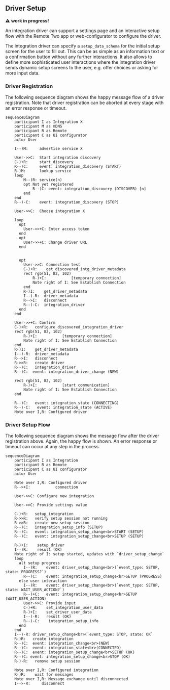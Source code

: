 ## Driver Setup

⚠️ **work in progress!**

An integration driver can support a settings page and an interactive setup flow with the Remote Two app or
web-configurator to configure the driver. 

The integration driver can specify a `setup_data_schema` for the initial setup screen for the user to fill out.
This can be as simple as an information text or a confirmation button without any further interactions. It also allows
to define more sophisticated user interactions where the integration driver sends dynamic setup screens to the user,
e.g. offer choices or asking for more input data.

### Driver Registration

The following sequence diagram shows the happy message flow of a driver registration.
Note that driver registration can be aborted at every stage with an error response or timeout.

```mermaid
sequenceDiagram
    participant I as Integration X
    participant M as mDNS
    participant R as Remote
    participant C as UI configurator
    actor User

    I--)M:     advertise service X

    User->>C:  Start integration discovery
    C-)+R:     start_discovery
    R--)C:     event: integration_discovery (START)
    R-)M:      lookup service
    loop
        M--)R: service(n) 
        opt Not yet registered
            R--)C: event: integration_discovery (DISCOVER) [n] 
        end
    end 
    R--)-C:    event: integration_discovery (STOP) 
    
    User->>C:  Choose integration X
    
    loop
      opt
        User->>+C: Enter access token    
      end
      opt
        User->>+C: Change driver URL   
      end
   

      opt
        User->>C: Connection test
        C-)+R:    get_discovered_intg_driver_metadata
        rect rgb(51, 82, 102)
            R-)+I:           [temporary connection]
            Note right of I: See Establish Connection
        end
        R-)I:    get_driver_metadata 
        I--)-R:  driver_metadata
        R-->I:   disconnect 
        R--)-C:  integration_driver
      end
    end
    
    User->>+C: Confirm
    C-)+R:   configure_discovered_integration_driver
    rect rgb(51, 82, 102)
        R-)+I:           [temporary connection]
        Note right of I: See Establish Connection
    end
    R-)I:    get_driver_metadata 
    I--)-R:  driver_metadata
    R-->I:   disconnect 
    R->>R:   create driver
    R--)C:   integration_driver
    R--)C:  event: integration_driver_change (NEW)

    rect rgb(51, 82, 102)
        R-)+I:           [start communication]
        Note right of I: See Establish Connection
    end

    R--)C:   event: integration_state (CONNECTING)
    R--)-C:   event: integration_state (ACTIVE)
    Note over I,R: Configured driver
```

### Driver Setup Flow

The following sequence diagram shows the message flow after the driver registration above.
Again, the happy flow is shown. An error response or timeout can occur at any step in the process.

```mermaid
sequenceDiagram
    participant I as Integration
    participant R as Remote
    participant C as UI configurator
    actor User

    Note over I,R: Configured driver
    R-->+I:           connection

    User->>C: Configure new integration

    User->>C: Provide settings value

    C-)+R:   setup_integration
    R->>R:   verify setup session not running
    R->>R:   create new setup session
    R--)C:   integration_setup_info (SETUP)
    R--)C:   event: integration_setup_change<br>START (SETUP)
    R--)C:   event: integration_setup_change<br>SETUP (SETUP)

    R-)+I:    setup_driver
    I--)R:    result (OK)
    Note right of I: setup started, updates with `driver_setup_change`
    loop
      alt setup progress
        I--)R:    event: driver_setup_change<br>(`event_type: SETUP, state: PROGRESS?`)
        R--)C:    event: integration_setup_change<br>SETUP (PROGRESS)
      else user interaction
        I--)R:    event: driver_setup_change<br>(`event_type: SETUP, state: WAIT_USER_ACTION?`)
        R--)+C:   event: integration_setup_change<br>SETUP (WAIT_USER_ACTION)
        User->>C: Provide input  
        C-)+R:    set_integration_user_data
        R-)+I:    set_driver_user_data
        I--)-R:   result (OK)
        R--)-C:    integration_setup_info
      end
    end
    I--)-R: driver_setup_change<br>(`event_type: STOP, state: OK`
    R-)R:   create integration
    R--)C:  event: integration_change<br>(NEW)
    R--)C:  event: integration_state<br>(CONNECTED)
    R--)C:  event: integration_setup_change<br>SETUP (OK)
    R--)C: event: integration_setup_change<br>STOP (OK)
    R-)-R:   remove setup session

    Note over I,R: Configured integration
    R-)R:    wait for messages
    Note over I,R: Message exchange until disconnected
    I-->-R:     disconnect
```
